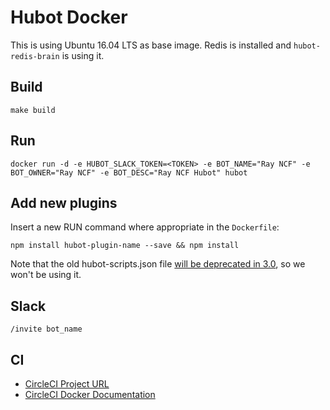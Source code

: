 # Hubot Docker

This is using Ubuntu 16.04 LTS as base image.
Redis is installed and `hubot-redis-brain` is using it.

## Build

`make build`

## Run

`docker run -d -e HUBOT_SLACK_TOKEN=<TOKEN> -e BOT_NAME="Ray NCF" -e BOT_OWNER="Ray NCF" -e BOT_DESC="Ray NCF Hubot" hubot`

## Add new plugins

Insert a new RUN command where appropriate in the `Dockerfile`:

`npm install hubot-plugin-name --save && npm install`

Note that the old hubot-scripts.json file [will be deprecated in 3.0](https://github.com/github/hubot-scripts/issues/1113), so we won't be using it.

## Slack

`/invite bot_name`

## CI

* [CircleCI Project URL](https://circleci.com/gh/squarescale/hubot-docker/)
* [CircleCI Docker Documentation](https://circleci.com/docs/docker/)
